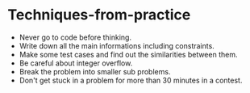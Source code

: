 # Techniques-from-practice
- Never go to code before thinking.
- Write down all the main informations including constraints.
- Make some test cases and find out the similarities between them.
- Be careful about integer overflow.
- Break the problem into smaller sub problems.
- Don't get stuck in a problem for more than 30 minutes in a contest.
